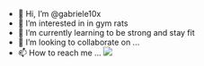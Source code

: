 - 👋 Hi, I’m @gabriele10x
- 👀 I’m interested in in gym rats
- 🌱 I’m currently learning to be strong and stay fit
- 💞️ I’m looking to collaborate on ...
- 📫 How to reach me ...
![](https://tenor.com/Iolv.gif)
<!---
gabriele10x/gabriele10x is a ✨ special ✨ repository because its `README.md` (this file) appears on your GitHub profile.
You can click the Preview link to take a look at your changes.
--->

